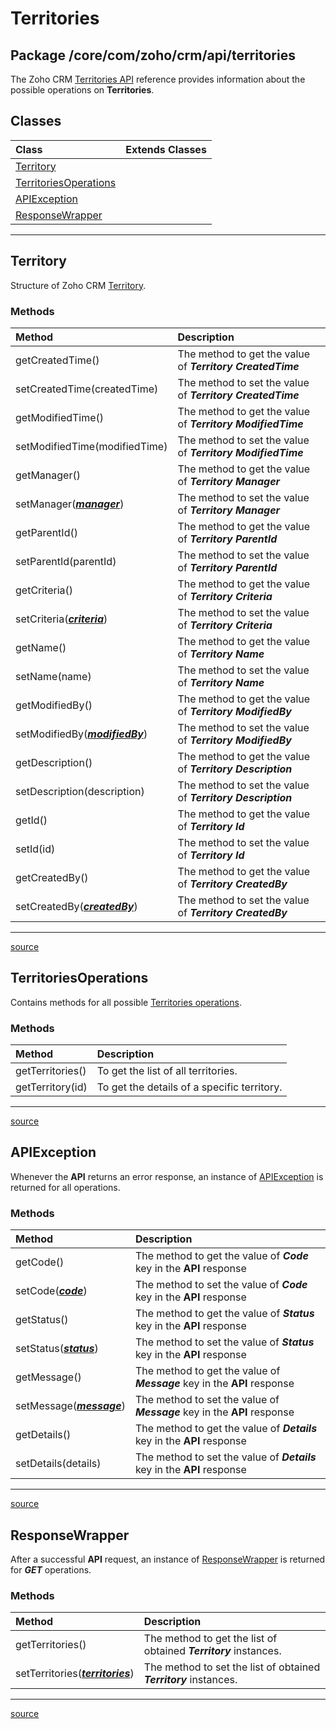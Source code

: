 # Territories

## Package /core/com/zoho/crm/api/territories

The Zoho CRM [Territories API](https://www.zoho.com/crm/developer/docs/api/territories.html) reference provides information about the possible operations on **Territories**.

## Classes

| Class                 | Extends Classes |
| :-------------------- | :-------------- |
| [Territory](#territory) |  |
| [TerritoriesOperations](#territoriesoperations) |  |
| [APIException](#apiexception) |  |
| [ResponseWrapper](#responsewrapper) |  |

----

## Territory

Structure of Zoho CRM [Territory](../../core/com/zoho/crm/api/territories/territory.js).

### Methods

| Method                     | Description                                        |
| :------------------------- | :------------------------------------------------- |
| getCreatedTime() | The method to get the value of ***Territory CreatedTime*** |
| setCreatedTime(createdTime) | The method to set the value of ***Territory CreatedTime*** |
| getModifiedTime() | The method to get the value of ***Territory ModifiedTime*** |
| setModifiedTime(modifiedTime) | The method to set the value of ***Territory ModifiedTime*** |
| getManager() | The method to get the value of ***Territory Manager*** |
| setManager(***[manager](users.md#user)***) | The method to set the value of ***Territory Manager*** |
| getParentId() | The method to get the value of ***Territory ParentId*** |
| setParentId(parentId) | The method to set the value of ***Territory ParentId*** |
| getCriteria() | The method to get the value of ***Territory Criteria*** |
| setCriteria(***[criteria](custom_views.md#criteria)***) | The method to set the value of ***Territory Criteria*** |
| getName() | The method to get the value of ***Territory Name*** |
| setName(name) | The method to set the value of ***Territory Name*** |
| getModifiedBy() | The method to get the value of ***Territory ModifiedBy*** |
| setModifiedBy(***[modifiedBy](users.md#user)***) | The method to set the value of ***Territory ModifiedBy*** |
| getDescription() | The method to get the value of ***Territory Description*** |
| setDescription(description) | The method to set the value of ***Territory Description*** |
| getId() | The method to get the value of ***Territory Id*** |
| setId(id) | The method to set the value of ***Territory Id*** |
| getCreatedBy() | The method to get the value of ***Territory CreatedBy*** |
| setCreatedBy(***[createdBy](users.md#user)***) | The method to set the value of ***Territory CreatedBy*** |
----

[source](../../core/com/zoho/crm/api/territories/territory.js)

## TerritoriesOperations

Contains methods for all possible [Territories operations](../../core/com/zoho/crm/api/territories/territories_operations.js).

### Methods

| Method                     | Description                                        |
| :------------------------- | :------------------------------------------------- |
| getTerritories() | To get the list of all territories. |
| getTerritory(id) | To get the details of a specific territory. |
----

[source](../../core/com/zoho/crm/api/territories/territories_operations.js)

## APIException

Whenever the **API** returns an error response, an instance of [APIException](../../core/com/zoho/crm/api/territories/api_exception.js) is returned for all operations.

### Methods

| Method                     | Description                                        |
| :------------------------- | :------------------------------------------------- |
| getCode() | The method to get the value of ***Code*** key in  the **API** response |
| setCode(***[code](../util/choice.md#choice&lt;t>)***) | The method to set the value of ***Code*** key in  the **API** response |
| getStatus() | The method to get the value of ***Status*** key in  the **API** response |
| setStatus(***[status](../util/choice.md#choice&lt;t>)***) | The method to set the value of ***Status*** key in  the **API** response |
| getMessage() | The method to get the value of ***Message*** key in  the **API** response |
| setMessage(***[message](../util/choice.md#choice&lt;t>)***) | The method to set the value of ***Message*** key in  the **API** response |
| getDetails() | The method to get the value of ***Details*** key in  the **API** response |
| setDetails(details) | The method to set the value of ***Details*** key in  the **API** response |
----

[source](../../core/com/zoho/crm/api/territories/api_exception.js)

## ResponseWrapper

After a successful **API** request, an instance of [ResponseWrapper](../../core/com/zoho/crm/api/territories/response_wrapper.js) is returned for ***GET*** operations.

### Methods

| Method                     | Description                                        |
| :------------------------- | :------------------------------------------------- |
| getTerritories() | The method to get the list of obtained ***Territory*** instances. |
| setTerritories(***[territories](territories.md#territory)***) | The method to set the list of obtained ***Territory*** instances. |
----

[source](../../core/com/zoho/crm/api/territories/response_wrapper.js)
